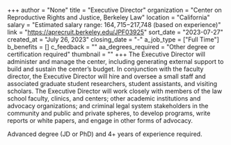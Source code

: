 +++
author = "None"
title = "Executive Director"
organization = "Center on Reproductive Rights and Justice, Berkeley Law"
location = "California"
salary = "Estimated salary range: $164,715-$217,748 (based on experience)"
link = "https://aprecruit.berkeley.edu/JPF03925"
sort_date = "2023-07-27"
created_at = "July 26, 2023"
closing_date = "-"
a_job_type = ["Full Time"]
b_benefits = []
c_feedback = ""
aa_degrees_required = "Other degree or certification required"
thumbnail = ""
+++
The Executive Director will administer and manage the center, including generating external support to build and sustain the center’s budget. In conjunction with the faculty director, the Executive Director will hire and oversee a small staff and associated graduate student researchers, student assistants, and visiting scholars. The Executive Director will work closely with members of the law school faculty, clinics, and centers; other academic institutions and advocacy organizations; and criminal legal system stakeholders in the community and public and private spheres, to develop programs, write reports or white papers, and engage in other forms of advocacy.

Advanced degree (JD or PhD) and 4+ years of experience required.